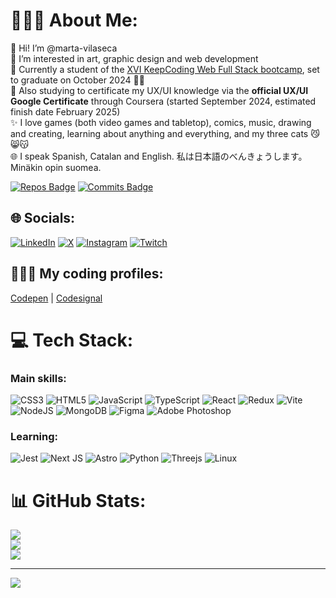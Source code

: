 # 👩🏻‍💻 About Me:
👋 Hi! I’m @marta-vilaseca  
👀 I’m interested in art, graphic design and web development  
🌱 Currently a student of the <a href="https://keepcoding.io/nuestros-bootcamps/full-stack-web-bootcamp/" target="_blank">XVI KeepCoding Web Full Stack bootcamp</a>, set to graduate on October 2024 💪🏻  
🎨 Also studying to certificate my UX/UI knowledge via the **official UX/UI Google Certificate** through Coursera (started September 2024, estimated finish date February 2025)  
✨ I love games (both video games and tabletop), comics, music, drawing and creating, learning about anything and everything, and my three cats 😼😸😽  
🌐 I speak Spanish, Catalan and English. 私は日本語のべんきょうします。Minäkin opin suomea.

[![Repos Badge](https://badges.pufler.dev/repos/marta-vilaseca)](https://badges.pufler.dev) [![Commits Badge](https://badges.pufler.dev/commits/monthly/marta-vilaseca)](https://badges.pufler.dev) <!-- ![GitHub User's stars](https://img.shields.io/github/stars/marta-vilaseca) -->

## 🌐 Socials:
[![LinkedIn](https://img.shields.io/badge/LinkedIn-%230077B5.svg?logo=linkedin&logoColor=white)](https://linkedin.com/in/martavilaseca) [![X](https://img.shields.io/badge/X-black.svg?logo=X&logoColor=white)](https://x.com/martavilaseca) [![Instagram](https://img.shields.io/badge/Instagram-%23E4405F.svg?logo=Instagram&logoColor=white)](https://instagram.com/marta.codes) [![Twitch](https://img.shields.io/badge/Twitch-%239146FF.svg?logo=Twitch&logoColor=white)](https://twitch.tv/marta_dev) 

## 👩🏻‍💻 My coding profiles:
[Codepen](https://codepen.io/martavilaseca) | [Codesignal](https://app.codesignal.com/profile/martavilaseca) 

# 💻 Tech Stack:

### Main skills:
![CSS3](https://img.shields.io/badge/css3-%231572B6.svg?style=for-the-badge&logo=css3&logoColor=white) ![HTML5](https://img.shields.io/badge/html5-%23E34F26.svg?style=for-the-badge&logo=html5&logoColor=white) ![JavaScript](https://img.shields.io/badge/javascript-%23323330.svg?style=for-the-badge&logo=javascript&logoColor=%23F7DF1E) ![TypeScript](https://img.shields.io/badge/typescript-%23007ACC.svg?style=for-the-badge&logo=typescript&logoColor=white) ![React](https://img.shields.io/badge/react-%2320232a.svg?style=for-the-badge&logo=react&logoColor=%2361DAFB) ![Redux](https://img.shields.io/badge/redux-%23593d88.svg?style=for-the-badge&logo=redux&logoColor=white) ![Vite](https://img.shields.io/badge/vite-%23646CFF.svg?style=for-the-badge&logo=vite&logoColor=white) ![NodeJS](https://img.shields.io/badge/node.js-6DA55F?style=for-the-badge&logo=node.js&logoColor=white) ![MongoDB](https://img.shields.io/badge/MongoDB-%234ea94b.svg?style=for-the-badge&logo=mongodb&logoColor=white) ![Figma](https://img.shields.io/badge/figma-%23F24E1E.svg?style=for-the-badge&logo=figma&logoColor=white) ![Adobe Photoshop](https://img.shields.io/badge/adobe%20photoshop-%2331A8FF.svg?style=for-the-badge&logo=adobe%20photoshop&logoColor=white)

### Learning:
![Jest](https://img.shields.io/badge/-jest-%23C21325?style=for-the-badge&logo=jest&logoColor=white) ![Next JS](https://img.shields.io/badge/Next-black?style=for-the-badge&logo=next.js&logoColor=white) ![Astro](https://img.shields.io/badge/astro-%232C2052.svg?style=for-the-badge&logo=astro&logoColor=white) ![Python](https://img.shields.io/badge/python-3670A0?style=for-the-badge&logo=python&logoColor=ffdd54) ![Threejs](https://img.shields.io/badge/threejs-black?style=for-the-badge&logo=three.js&logoColor=white) ![Linux](https://img.shields.io/badge/Linux-FCC624?style=for-the-badge&logo=linux&logoColor=black)

# 📊 GitHub Stats:
![](https://github-readme-stats.vercel.app/api?username=marta-vilaseca&theme=vision-friendly-dark&hide_border=false&include_all_commits=false&count_private=false)<br/>
![](https://github-readme-streak-stats.herokuapp.com/?user=marta-vilaseca&theme=vision-friendly-dark&hide_border=false)<br/>
![](https://github-readme-stats.vercel.app/api/top-langs/?username=marta-vilaseca&theme=vision-friendly-dark&hide_border=false&include_all_commits=false&count_private=false&layout=compact)

---
[![](https://visitcount.itsvg.in/api?id=marta-vilaseca&icon=0&color=0)](https://visitcount.itsvg.in)

<!-- Proudly created with GPRM ( https://gprm.itsvg.in ) -->
